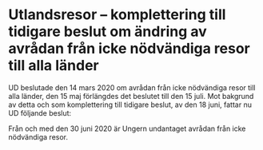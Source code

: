 # Utlandsresor – komplettering till tidigare beslut om ändring av avrådan från icke nödvändiga resor till alla länder

UD beslutade den 14 mars 2020 om avrådan från icke nödvändiga resor till alla länder, den 15 maj förlängdes det beslutet till den 15 juli. Mot bakgrund av detta och som komplettering till tidigare beslut, av den 18 juni, fattar nu UD följande beslut:

Från och med den 30 juni 2020 är Ungern undantaget avrådan från icke nödvändiga resor.
